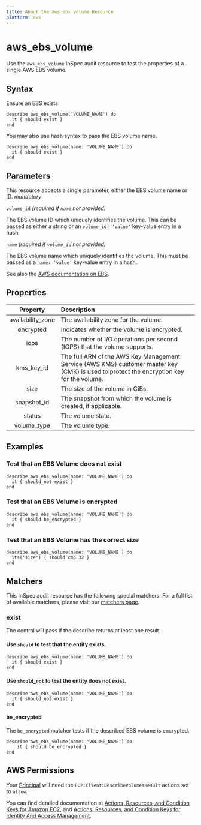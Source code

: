 ```yaml
---
title: About the aws_ebs_volume Resource
platform: aws
---
```


# aws\_ebs\_volume

Use the `aws_ebs_volume` InSpec audit resource to test the properties of a single AWS EBS volume.

## Syntax

Ensure an EBS exists

    describe aws_ebs_volume('VOLUME_NAME') do
      it { should exist }
    end

You may also use hash syntax to pass the EBS volume name.

    describe aws_ebs_volume(name: 'VOLUME_NAME') do
      it { should exist }
    end

## Parameters

This resource accepts a single parameter, either the EBS volume name or ID. _mandatory_

`volume_id` _(required if `name` not provided)_

The EBS volume ID which uniquely identifies the volume. This can be passed as either a string or an `volume_id: 'value'` key-value entry in a hash.

`name` _(required if `volume_id` not provided)_

The EBS volume name which uniquely identifies the volume. This must be passed as a `name: 'value'` key-value entry in a hash.

See also the [AWS documentation on EBS](https://docs.aws.amazon.com/AWSEC2/latest/UserGuide/AmazonEBS.html).

## Properties

| Property | Description |
| :---: | :--- |
| availability_zone | The availability zone for the volume. |
| encrypted | Indicates whether the volume is encrypted. |
| iops | The number of I/O operations per second (IOPS) that the volume supports. |
| kms_key_id | The full ARN of the AWS Key Management Service (AWS KMS) customer master key (CMK) is used to protect the encryption key for the volume.  |
| size | The size of the volume in GiBs. |
| snapshot_id | The snapshot from which the volume is created, if applicable. |
| status | The volume state. |
| volume_type | The volume type. |

## Examples

### Test that an EBS Volume does not exist

    describe aws_ebs_volume(name: 'VOLUME_NAME') do
      it { should_not exist }
    end

### Test that an EBS Volume is encrypted

    describe aws_ebs_volume(name: 'VOLUME_NAME') do
      it { should be_encrypted }
    end

### Test that an EBS Volume has the correct size

    describe aws_ebs_volume(name: 'VOLUME_NAME') do
      its('size') { should cmp 32 }
    end

## Matchers

This InSpec audit resource has the following special matchers. For a full list of available matchers, please visit our [matchers page](https://www.inspec.io/docs/reference/matchers/).

### exist

The control will pass if the describe returns at least one result.

#### Use `should` to test that the entity exists.

    describe aws_ebs_volume(name: 'VOLUME_NAME') do
      it { should exist }
    end

#### Use `should_not` to test the entity does not exist.

    describe aws_ebs_volume(name: 'VOLUME_NAME') do
      it { should_not exist }
    end

#### be_encrypted

The `be_encrypted` matcher tests if the described EBS volume is encrypted.
    
    describe aws_ebs_volume(name: 'VOLUME_NAME') do
        it { should be_encrypted }
    end

## AWS Permissions

Your [Principal](https://docs.aws.amazon.com/IAM/latest/UserGuide/intro-structure.html#intro-structure-principal) will need the `EC2:Client:DescribeVolumesResult` actions set to `allow`.

You can find detailed documentation at [Actions, Resources, and Condition Keys for Amazon EC2](https://docs.aws.amazon.com/IAM/latest/UserGuide/list_amazonec2.html), and [Actions, Resources, and Condition Keys for Identity And Access Management](https://docs.aws.amazon.com/IAM/latest/UserGuide/list_identityandaccessmanagement.html).
